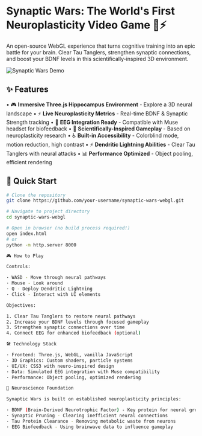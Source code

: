 # Synaptic Wars: The World's First Neuroplasticity Video Game 🧠⚡

An open-source WebGL experience that turns cognitive training into an epic battle for your brain. Clear Tau Tanglers, strengthen synaptic connections, and boost your BDNF levels in this scientifically-inspired 3D environment.

![Synaptic Wars Demo](https://menslanista.github.io/synaptic-wars-webgl-demo/)

## ✨ Features

• 🎮 **Immersive Three.js Hippocampus Environment** - Explore a 3D neural landscape
• ⚡ **Live Neuroplasticity Metrics** - Real-time BDNF & Synaptic Strength tracking
• 🔗 **EEG Integration Ready** - Compatible with Muse headset for biofeedback
• 🧠 **Scientifically-Inspired Gameplay** - Based on neuroplasticity research
• ♿ **Built-in Accessibility** - Colorblind mode, motion reduction, high contrast
• ⚡ **Dendritic Lightning Abilities** - Clear Tau Tanglers with neural attacks
• 📊 **Performance Optimized** - Object pooling, efficient rendering

## 🚀 Quick Start

```bash
# Clone the repository
git clone https://github.com/your-username/synaptic-wars-webgl.git

# Navigate to project directory
cd synaptic-wars-webgl

# Open in browser (no build process required!)
open index.html
# or
python -m http.server 8000

🎮 How to Play

Controls:

· WASD - Move through neural pathways
· Mouse - Look around
· Q - Deploy Dendritic Lightning
· Click - Interact with UI elements

Objectives:

1. Clear Tau Tanglers to restore neural pathways
2. Increase your BDNF levels through focused gameplay
3. Strengthen synaptic connections over time
4. Connect EEG for enhanced biofeedback (optional)

🛠️ Technology Stack

· Frontend: Three.js, WebGL, vanilla JavaScript
· 3D Graphics: Custom shaders, particle systems
· UI/UX: CSS3 with neuro-inspired design
· Data: Simulated EEG integration with Muse compatibility
· Performance: Object pooling, optimized rendering

🧪 Neuroscience Foundation

Synaptic Wars is built on established neuroplasticity principles:

· BDNF (Brain-Derived Neurotrophic Factor) - Key protein for neural growth
· Synaptic Pruning - Clearing inefficient neural connections
· Tau Protein Clearance - Removing metabolic waste from neurons
· EEG Biofeedback - Using brainwave data to influence gameplay

